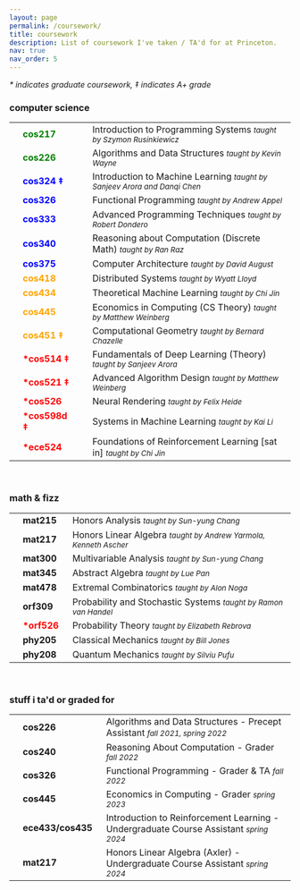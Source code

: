 ```yaml
---
layout: page
permalink: /coursework/
title: coursework
description: List of coursework I've taken / TA'd for at Princeton.
nav: true
nav_order: 5
---
```


<p> <em> * indicates graduate coursework, &Dagger; indicates A+ grade </em> </p>
<h3>computer science</h3>
<table>
<tbody>
<tr>
    <td>
        <br>
    </td>
    <td>
        <span style="font-weight: bold; color:green">cos217&nbsp;&nbsp;</span>
    </td>
    <td>
    </td>
    <td>
        Introduction to Programming Systems <span style="font-size: 10pt; font-style: italic;">taught by Szymon Rusinkiewicz</span>
    </td>
</tr>
<tr>
    <td>
        <br>
    </td>
    <td>
        <span style="font-weight: bold; color:green">cos226&nbsp;&nbsp;</span>
    </td>
    <td>
    </td>
    <td>
        Algorithms and Data Structures <span style="font-size: 10pt; font-style: italic;">taught by Kevin Wayne</span>
    </td>
</tr>
<tr>
    <td>
        <br>
    </td>
    <td>
        <span style="font-weight: bold; color:blue">cos324 &Dagger;&nbsp;&nbsp; </span> 
    </td>
    <td>
    </td>
    <td>
        Introduction to Machine Learning  <span style="font-size: 10pt; font-style: italic;">taught by Sanjeev Arora and Danqi Chen</span>
    </td>
</tr>
<tr>
    <td>
        <br>
    </td>
    <td>
        <span style="font-weight: bold; color:blue">cos326&nbsp;&nbsp;</span>
    </td>
    <td>
    </td>
    <td>
        Functional Programming <span style="font-size: 10pt; font-style: italic;">taught by Andrew Appel</span>
    </td>
</tr>
<tr>
    <td>
        <br>
    </td>
    <td>
        <span style="font-weight: bold; color:blue">cos333&nbsp;&nbsp;</span>
    </td>
    <td>
    </td>
    <td>
        Advanced Programming Techniques <span style="font-size: 10pt; font-style: italic;">taught by Robert Dondero</span>
    </td>
</tr>
<tr>
    <td>
        <br>
    </td>
    <td>
        <span style="font-weight: bold; color:blue">cos340&nbsp;&nbsp;</span>
    </td>
    <td>
    </td>
    <td>
        Reasoning about Computation (Discrete Math) <span style="font-size: 10pt; font-style: italic;">taught by Ran Raz</span>
    </td>
</tr>
<tr>
    <td>
        <br>
    </td>
    <td>
        <span style="font-weight: bold; color:blue">cos375&nbsp;&nbsp;</span>
    </td>
    <td>
    </td>
    <td>
        Computer Architecture <span style="font-size: 10pt; font-style: italic;">taught by David August</span>
    </td>
</tr>
<tr>
    <td>
        <br>
    </td>
    <td>
        <span style="font-weight: bold; color:orange">cos418&nbsp;&nbsp;</span>
    </td>
    <td>
    </td>
    <td>
        Distributed Systems <span style="font-size: 10pt; font-style: italic;">taught by Wyatt Lloyd</span>
    </td>
</tr>
<tr>
    <td>
        <br>
    </td>
    <td>
        <span style="font-weight: bold; color:orange">cos434&nbsp;&nbsp;</span>
    </td>
    <td>
    </td>
    <td>
        Theoretical Machine Learning <span style="font-size: 10pt; font-style: italic;">taught by Chi Jin</span>
    </td>
</tr>
<tr>
    <td>
        <br>
    </td>
    <td>
        <span style="font-weight: bold; color:orange">cos445&nbsp;&nbsp;</span>
    </td>
    <td>
    </td>
    <td>
        Economics in Computing (CS Theory) <span style="font-size: 10pt; font-style: italic;">taught by Matthew Weinberg</span>
    </td>
</tr>
<tr>
    <td>
        <br>
    </td>
    <td>
        <span style="font-weight: bold; color:orange">cos451 &Dagger;&nbsp;&nbsp;</span>
    </td>
    <td>
    </td>
    <td>
        Computational Geometry <span style="font-size: 10pt; font-style: italic;">taught by Bernard Chazelle</span>
    </td>
</tr>
<tr>
    <td>
        <br>
    </td>
    <td>
        <span style="font-weight: bold; color:red">*cos514 &Dagger;&nbsp;&nbsp;</span>
    </td>
    <td>
    </td>
    <td>
        Fundamentals of Deep Learning (Theory) <span style="font-size: 10pt; font-style: italic;">taught by Sanjeev Arora</span>
    </td>
</tr>
<tr>
    <td>
        <br>
    </td>
    <td>
        <span style="font-weight: bold; color:red">*cos521 &Dagger;&nbsp;&nbsp;</span>
    </td>
    <td>
    </td>
    <td>
        Advanced Algorithm Design <span style="font-size: 10pt; font-style: italic;">taught by Matthew Weinberg</span>
    </td>
</tr>
<tr>
    <td>
        <br>
    </td>
    <td>
        <span style="font-weight: bold; color:red">*cos526&nbsp;&nbsp;</span>
    </td>
    <td>
    </td>
    <td>
        Neural Rendering <span style="font-size: 10pt; font-style: italic;">taught by Felix Heide</span>
    </td>
</tr>
<tr>
    <td>
        <br>
    </td>
    <td>
        <span style="font-weight: bold; color:red">*cos598d &Dagger;&nbsp;&nbsp;</span>
    </td>
    <td>
    </td>
    <td>
        Systems in Machine Learning <span style="font-size: 10pt; font-style: italic;">taught by Kai Li</span>
    </td>
</tr>
<tr>
    <td>
        <br>
    </td>
    <td>
        <span style="font-weight: bold; color:red">*ece524&nbsp;&nbsp;</span>
    </td>
    <td>
    </td>
    <td>
        Foundations of Reinforcement Learning [sat in] <span style="font-size: 10pt; font-style: italic;">taught by Chi Jin</span>
    </td>
</tr>
</tbody>
</table>

<br>
<h3> math & fizz</h3>
<table>
<tbody>
<tr>
    <td>
        <br>
    </td>
    <td>
        <span style="font-weight: bold;">mat215&nbsp;&nbsp;</span>
    </td>
    <td>
        Honors Analysis <span style="font-size: 10pt; font-style: italic;">taught by Sun-yung Chang</span>
    </td>
</tr>
<tr>
    <td>
        <br>
    </td>
    <td>
        <span style="font-weight: bold;">mat217&nbsp;&nbsp;</span>
    </td>
    <td>
        Honors Linear Algebra <span style="font-size: 10pt; font-style: italic;">taught by Andrew Yarmola, Kenneth Ascher</span>
    </td>
</tr>
<tr>
    <td>
        <br>
    </td>
    <td>
        <span style="font-weight: bold; ">mat300&nbsp;&nbsp;</span>
    </td>
    <td>
        Multivariable Analysis <span style="font-size: 10pt; font-style: italic;">taught by Sun-yung Chang</span>
    </td>
</tr>
<tr>
    <td>
        <br>
    </td>
    <td>
        <span style="font-weight: bold;">mat345&nbsp;&nbsp;</span>
    </td>
    <td>
        Abstract Algebra <span style="font-size: 10pt; font-style: italic;">taught by Lue Pan</span>
    </td>
</tr>
<tr>
    <td>
        <br>
    </td>
    <td>
        <span style="font-weight: bold;">mat478&nbsp;&nbsp;</span>
    </td>
    <td>
        Extremal Combinatorics <span style="font-size: 10pt; font-style: italic;">taught by Alon Noga</span>
    </td>
</tr>
<tr>
    <td>
        <br>
    </td>
    <td>
        <span style="font-weight: bold; ">orf309&nbsp;&nbsp;</span>
    </td>
    <td>
        Probability and Stochastic Systems <span style="font-size: 10pt; font-style: italic;">taught by Ramon van Handel</span>
    </td>
</tr>
<tr>
    <td>
        <br>
    </td>
    <td>
        <span style="font-weight: bold; color:red">*orf526&nbsp;&nbsp;</span>
    </td>
    <td>
        Probability Theory <span style="font-size: 10pt; font-style: italic;">taught by Elizabeth Rebrova</span>
    </td>
</tr>
<tr>
    <td>
        <br>
    </td>
    <td>
        <span style="font-weight: bold; ">phy205&nbsp;&nbsp;</span>
    </td>
    <td>
        Classical Mechanics <span style="font-size: 10pt; font-style: italic;">taught by Bill Jones</span>
    </td>
</tr>
<tr>
    <td>
        <br>
    </td>
    <td>
        <span style="font-weight: bold; ">phy208&nbsp;&nbsp;</span>
    </td>
    <td>
        Quantum Mechanics <span style="font-size: 10pt; font-style: italic;">taught by Silviu Pufu</span>
    </td>
</tr>
</tbody>
</table>

<br>
<h3>stuff i ta'd or graded for</h3>
<table>
<tbody>
<tr>
    <td>
        <br>
    </td>
    <td>
        <span style="font-weight: bold;">cos226&nbsp;&nbsp;</span>
    </td>
    <td>
        Algorithms and Data Structures - Precept Assistant <span style="font-size: 10pt; font-style: italic;">fall 2021, spring 2022</span>
    </td>
</tr>
<tr>
    <td>
        <br>
    </td>
    <td>
        <span style="font-weight: bold;">cos240&nbsp;&nbsp;</span>
    </td>
    <td>
        Reasoning About Computation - Grader <span style="font-size: 10pt; font-style: italic;">fall 2022</span>
    </td>
</tr>
<tr>
    <td>
        <br>
    </td>
    <td>
        <span style="font-weight: bold;">cos326&nbsp;&nbsp;</span>
    </td>
    <td>
        Functional Programming - Grader & TA <span style="font-size: 10pt; font-style: italic;">fall 2022</span>
    </td>
</tr>
<tr>
    <td>
        <br>
    </td>
    <td>
        <span style="font-weight: bold;">cos445&nbsp;&nbsp;</span>
    </td>
    <td>
        Economics in Computing - Grader <span style="font-size: 10pt; font-style: italic;">spring 2023</span>
    </td>
</tr>
<tr>
    <td>
        <br>
    </td>
    <td>
        <span style="font-weight: bold;">ece433/cos435&nbsp;&nbsp;</span>
    </td>
    <td>
        Introduction to Reinforcement Learning - Undergraduate Course Assistant <span style="font-size: 10pt; font-style: italic;">spring 2024</span>
    </td>
</tr>

<tr>
    <td>
        <br>
    </td>
    <td>
        <span style="font-weight: bold;">mat217&nbsp;&nbsp;</span>
    </td>
    <td>
        Honors Linear Algebra (Axler) - Undergraduate Course Assistant <span style="font-size: 10pt; font-style: italic;">spring 2024</span>
    </td>
</tr>
</tbody>
</table>
